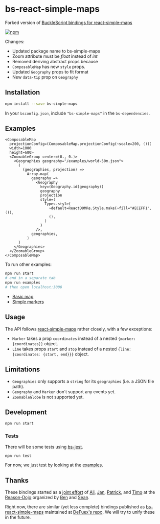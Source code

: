 # bs-react-simple-maps

Forked version of [BuckleScript bindings for react-simple-maps](https://github.com/reasonml-community/bs-react-simple-maps)


[![npm](https://img.shields.io/npm/v/bs-simple-maps.svg)](https://www.npmjs.com/package/bs-simple-maps)


Changes:
- Updated package name to bs-simple-maps
- Zoom attribute must be _float_ instead of _int_
- Removed deriving abstract props because
- `ComposableMap` has new `style` props.
- Updated `Geography` props to fit format
- New `data-tip` prop on `Geography`

## Installation

```sh
npm install --save bs-simple-maps
```

In your `bsconfig.json`, include `"bs-simple-maps"` in the `bs-dependencies`.

## Examples

```reason
<ComposableMap
  projectionConfig=(ComposableMap.projectionConfig(~scale=200, ()))
  width=1000
  height=600>
  <ZoomableGroup center=(0., 0.)>
    <Geographies geography="/examples/world-50m.json">
      (
        (geographies, projection) =>
          Array.map(
            geography =>
              <Geography
                key=(Geography.id(geography))
                geography
                projection
                style=(
                  Types.style(
                    ~default=ReactDOMRe.Style.make(~fill="#ECEFF1", ()),
                    (),
                  )
                )
              />,
            geographies,
          )
      )
    </Geographies>
  </ZoomableGroup>
</ComposableMap>
```

To run other examples:

```sh
npm run start
# and in a separate tab
npm run examples
# then open localhost:3000
```

* [Basic map](./examples/basic-map/basic_map.re)
* [Simple markers](./examples/simple-markers/simple_markers.re)

## Usage

The API follows [react-simple-maps](https://github.com/zcreativelabs/react-simple-maps) rather closely, with a few exceptions:

* `Marker` takes a prop `coordinates` instead of a nested `{marker: {coordinates}}` object.
* `Line` takes props `start` and `stop` instead of a nested `{line: {coordinates: {start, end}}}` object.

## Limitations

* `Geographies` only supports a `string` for its `geographies` (i.e. a JSON file path).
* `Geography` and `Marker` don't support any events yet.
* `ZoomableGlobe` is not supported yet.

## Development

```sh
npm run start
```

### Tests

There will be some tests using [bs-jest](https://github.com/BuckleTypes/bs-jest).

```sh
npm run test
```

For now, we just test by looking at the [examples](./examples).

## Thanks

These bindings started as a [joint effort](https://github.com/poeschko/dojo-europe) of [Ali](https://twitter.com/sharifsbeat), [Jan](https://twitter.com/poeschko), [Patrick](https://twitter.com/ryyppy), and [Timo](https://twitter.com/defuex) at the [Reason-Dojo](https://twitter.com/search?src=typd&q=%23ReasonDojo) organized by [Ben](https://twitter.com/bsansouci) and [Sean](https://twitter.com/sgrove).

Right now, there are similar (yet less complete) bindings published as [bs-react-simple-maps](https://www.npmjs.com/package/bs-react-simple-maps) maintained at [DeFuex's repo](https://github.com/defuex/bs-react-simple-maps). We will try to unify these in the future.

